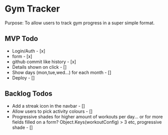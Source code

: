 # Gym Tracker

Purpose: To allow users to track gym progress in a super simple format.

## MVP Todo

- Login/Auth - [x]
- form - [x]
- github commit like history - [x]
- Details shown on click - []
- Show days (mon,tue,wed...) for each month - []
- Deploy - []

## Backlog Todos

- Add a streak icon in the navbar - []
- Allow users to pick activity colours - []
- Progressive shades for higher amount of workouts per day... or for more fields filled on a form? Object.Keys(workoutConfig) > 3 etc, progressive shade - []
